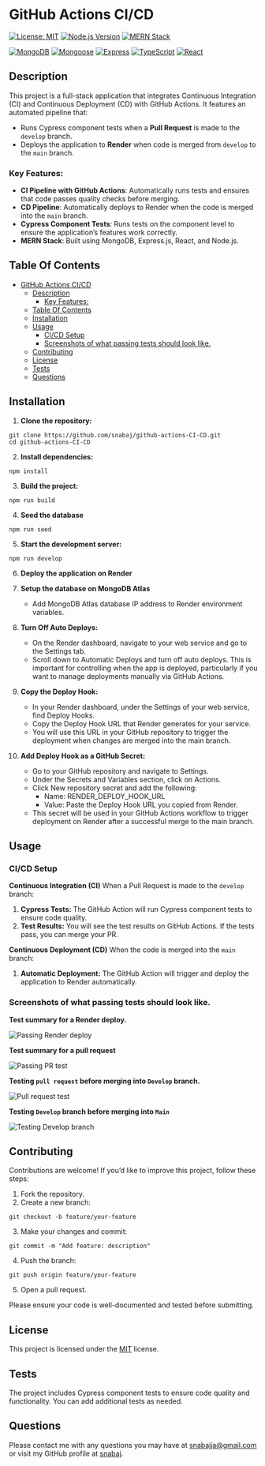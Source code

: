 # GitHub Actions CI/CD

[![License: MIT](https://img.shields.io/badge/License-MIT-yellow.svg)](https://opensource.org/licenses/MIT)
[![Node.js Version](https://img.shields.io/badge/Node-%3E%3D14-brightgreen.svg)](https://nodejs.org/)
[![MERN Stack](https://img.shields.io/badge/MERN-Stack-blue.svg)](https://www.mongodb.com/mern-stack)

[![MongoDB](https://img.shields.io/badge/MongoDB-%234ea94b.svg?style=for-the-badge&logo=mongodb&logoColor=white)](https://www.mongodb.com/)
[![Mongoose](https://img.shields.io/badge/Mongoose-%2300cf4b.svg?style=for-the-badge&logo=mongoose&logoColor=white)](https://mongoosejs.com/)
[![Express](https://img.shields.io/badge/Express-%23404d59.svg?style=for-the-badge&logo=express&logoColor=%2361DAFB)](https://expressjs.com/)
[![TypeScript](https://img.shields.io/badge/TypeScript-007ACC.svg?style=for-the-badge&logo=typescript&logoColor=white)](https://www.typescriptlang.org/)
[![React](https://img.shields.io/badge/React-20232A.svg?style=for-the-badge&logo=react&logoColor=61DAFB)](https://reactjs.org/)

## Description

This project is a full-stack application that integrates Continuous Integration (CI) and Continuous Deployment (CD) with GitHub Actions. It features an automated pipeline that:

- Runs Cypress component tests when a **Pull Request** is made to the `develop` branch.
- Deploys the application to **Render** when code is merged from `develop` to the `main` branch.

### Key Features:

- **CI Pipeline with GitHub Actions**: Automatically runs tests and ensures that code passes quality checks before merging.
- **CD Pipeline**: Automatically deploys to Render when the code is merged into the `main` branch.
- **Cypress Component Tests**: Runs tests on the component level to ensure the application’s features work correctly.
- **MERN Stack**: Built using MongoDB, Express.js, React, and Node.js.

## Table Of Contents

- [GitHub Actions CI/CD](#github-actions-cicd)
  - [Description](#description)
    - [Key Features:](#key-features)
  - [Table Of Contents](#table-of-contents)
  - [Installation](#installation)
  - [Usage](#usage)
    - [CI/CD Setup](#cicd-setup)
    - [Screenshots of what passing tests should look like.](#screenshots-of-what-passing-tests-should-look-like)
  - [Contributing](#contributing)
  - [License](#license)
  - [Tests](#tests)
  - [Questions](#questions)

## Installation

1. **Clone the repository:**

```
git clone https://github.com/snabaj/github-actions-CI-CD.git
cd github-actions-CI-CD
```

2. **Install dependencies:**

```
npm install
```

3. **Build the project:**

```
npm run build
```

4. **Seed the database**

```
npm run seed
```

5. **Start the development server:**

```
npm run develop
```

6. **Deploy the application on Render**
7. **Setup the database on MongoDB Atlas**
   - Add MongoDB Atlas database IP address to Render environment variables.
8. **Turn Off Auto Deploys:**

   - On the Render dashboard, navigate to your web service and go to the Settings tab.
   - Scroll down to Automatic Deploys and turn off auto deploys. This is important for controlling when the app is deployed, particularly if you want to manage deployments manually via GitHub Actions.

9. **Copy the Deploy Hook:**

   - In your Render dashboard, under the Settings of your web service, find Deploy Hooks.
   - Copy the Deploy Hook URL that Render generates for your service.
   - You will use this URL in your GitHub repository to trigger the deployment when changes are merged into the main branch.

10. **Add Deploy Hook as a GitHub Secret:**

    - Go to your GitHub repository and navigate to Settings.
    - Under the Secrets and Variables section, click on Actions.
    - Click New repository secret and add the following:
      - Name: RENDER_DEPLOY_HOOK_URL
      - Value: Paste the Deploy Hook URL you copied from Render.
    - This secret will be used in your GitHub Actions workflow to trigger deployment on Render after a successful merge to the main branch.

## Usage

### CI/CD Setup

**Continuous Integration (CI)**
When a Pull Request is made to the `develop` branch:

1. **Cypress Tests:** The GitHub Action will run Cypress component tests to ensure code quality.
2. **Test Results:** You will see the test results on GitHub Actions. If the tests pass, you can merge your PR.

**Continuous Deployment (CD)**
When the code is merged into the `main` branch:

1. **Automatic Deployment:** The GitHub Action will trigger and deploy the application to Render automatically.

### Screenshots of what passing tests should look like.

**Test summary for a Render deploy.**

![Passing Render deploy](client/src/assets/Render-deploy.jpg)

**Test summary for a pull request**

![Passing PR test](client/src/assets/Main-pr-test.jpg)

**Testing `pull request` before merging into `Develop` branch.**

![Pull request test](client/src/assets/Pull-request-test.jpg)

**Testing `Develop` branch before merging into `Main`**

![Testing Develop branch](client/src/assets/Deploy-test-check.jpg)

## Contributing

Contributions are welcome! If you’d like to improve this project, follow these steps:

1. Fork the repository.
2. Create a new branch:

```
git checkout -b feature/your-feature
```

3. Make your changes and commit:

```
git commit -m "Add feature: description"
```

4. Push the branch:

```
git push origin feature/your-feature
```

5. Open a pull request.

Please ensure your code is well-documented and tested before submitting.

## License

This project is licensed under the [MIT](https://opensource.org/licenses/MIT) license.

## Tests

The project includes Cypress component tests to ensure code quality and functionality. You can add additional tests as needed.

## Questions

Please contact me with any questions you may have at [snabajja@gmail.com](mailto:snabajja@gmail.com) or visit my GitHub profile at [snabaj](https://github.com/snabaj).
